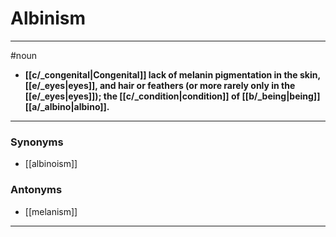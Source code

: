 # Albinism
---
#noun
- **[[c/_congenital|Congenital]] lack of melanin pigmentation in the skin, [[e/_eyes|eyes]], and hair or feathers (or more rarely only in the [[e/_eyes|eyes]]); the [[c/_condition|condition]] of [[b/_being|being]] [[a/_albino|albino]].**
---
### Synonyms
- [[albinoism]]
### Antonyms
- [[melanism]]
---
